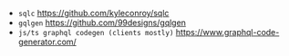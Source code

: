 
- `sqlc` https://github.com/kyleconroy/sqlc
- `gqlgen` https://github.com/99designs/gqlgen
- `js/ts graphql codegen (clients mostly)` https://www.graphql-code-generator.com/

